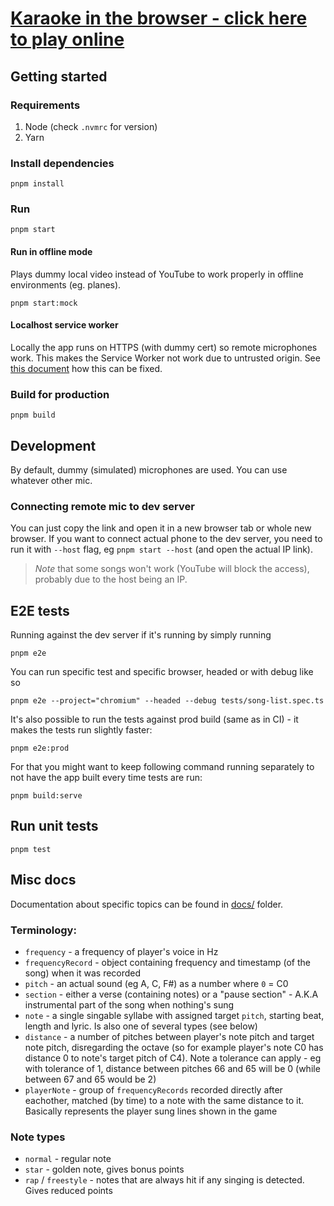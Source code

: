 # [Karaoke in the browser - click here to play online](https://allkaraoke.party/)

## Getting started

### Requirements

1. Node (check `.nvmrc` for version)
2. Yarn

### Install dependencies

```
pnpm install
```

### Run

```
pnpm start
```

#### Run in offline mode

Plays dummy local video instead of YouTube to work properly in offline environments (eg. planes).

```
pnpm start:mock
```

#### Localhost service worker

Locally the app runs on HTTPS (with dummy cert) so remote microphones work. This makes the Service Worker not
work due to untrusted origin. See [this document](config/crt/readme.md) how this can be fixed.

### Build for production

```
pnpm build
```

## Development

By default, dummy (simulated) microphones are used. You can use whatever other mic.

### Connecting remote mic to dev server

You can just copy the link and open it in a new browser tab or whole new browser. If you want to connect actual phone
to the dev server, you need to run it with `--host` flag, eg `pnpm start --host` (and open the actual IP link).

> _Note_ that some songs won't work (YouTube will block the access), probably due to the host being an IP.

## E2E tests

Running against the dev server if it's running by simply running

```
pnpm e2e
```

You can run specific test and specific browser, headed or with debug like so

```
pnpm e2e --project="chromium" --headed --debug tests/song-list.spec.ts
```

It's also possible to run the tests against prod build (same as in CI) - it makes the tests run slightly faster:

```
pnpm e2e:prod
```

For that you might want to keep following command running separately to not have the app built every time tests are run:

```
pnpm build:serve
```

## Run unit tests

```
pnpm test
```

## Misc docs

Documentation about specific topics can be found in [docs/](docs/) folder.

### Terminology:

- `frequency` - a frequency of player's voice in Hz
- `frequencyRecord` - object containing frequency and timestamp (of the song) when it was recorded
- `pitch` - an actual sound (eg A, C, F#) as a number where `0` = C0
- `section` - either a verse (containing notes) or a "pause section" - A.K.A instrumental part of the song when nothing's sung
- `note` - a single singable syllabe with assigned target `pitch`, starting beat, length and lyric. Is also one of several types (see below)
- `distance` - a number of pitches between player's note pitch and target note pitch, disregarding the octave (so for example player's note C0 has distance 0 to note's target pitch of C4). Note a tolerance can apply - eg with tolerance of 1, distance between pitches 66 and 65 will be 0 (while between 67 and 65 would be 2)
- `playerNote` - group of `frequencyRecords` recorded directly after eachother, matched (by time) to a note with the same distance to it. Basically represents the player sung lines shown in the game

### Note types

- `normal` - regular note
- `star` - golden note, gives bonus points
- `rap` / `freestyle` - notes that are always hit if any singing is detected. Gives reduced points

